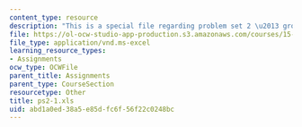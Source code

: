```yaml
---
content_type: resource
description: "This is a special file regarding problem set 2 \u2013 group 1."
file: https://ol-ocw-studio-app-production.s3.amazonaws.com/courses/15-053-optimization-methods-in-management-science-spring-2013/abd1a0ed38a5e85dfc6f56f22c0248bc_ps2-1.xls
file_type: application/vnd.ms-excel
learning_resource_types:
- Assignments
ocw_type: OCWFile
parent_title: Assignments
parent_type: CourseSection
resourcetype: Other
title: ps2-1.xls
uid: abd1a0ed-38a5-e85d-fc6f-56f22c0248bc
---
```

